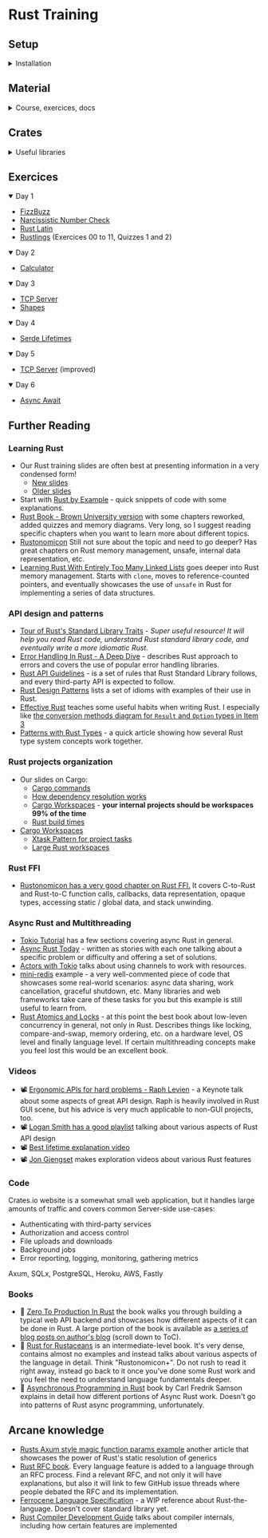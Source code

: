# Rust Training

## Setup

<details>
<summary>Installation</summary>

### Rust

- [Install Rust](https://www.rust-lang.org/tools/install)

### Cargo

- [Install Cargo](https://doc.rust-lang.org/cargo/getting-started/installation.html)
- [Cargo Book](https://doc.rust-lang.org/cargo/index.html)
- [Cargo Commands](https://doc.rust-lang.org/cargo/commands/index.html)
- [Cargo Cheatsheet](https://cheats.rs/#cargo)

### VSCode Plugins

- [Rust Analyzer](https://marketplace.visualstudio.com/items?itemName=rust-lang.rust-analyzer) - Your 1 stop shop for all things Rust
- [Error Lens](https://marketplace.visualstudio.com/items?itemName=usernamehw.errorlens) - inline error hints
- [Crates](https://marketplace.visualstudio.com/items?itemName=serayuzgur.crates) - extra features for `Cargo.toml` files
- [CodeLLDB](https://marketplace.visualstudio.com/items?itemName=vadimcn.vscode-lldb) - C/C++ debugger with Rust support

</details>

## Material

<details>
<summary>Course, exercices, docs</summary>

### Course
- [Slides](https://rust-training.ferrous-systems.com/) / ([source](https://github.com/ferrous-systems/rust-training))
- [Exercises](https://github.com/ferrous-systems/rust-exercises)
- [Legacy slides](https://ferrous-systems.github.io/teaching-material/) / ([source](https://github.com/ferrous-systems/teaching-material))

### Tools
- [Rust Playground](https://play.rust-lang.org/)

### Exercices
- [Rustlings](https://github.com/rust-lang/rustlings)
- [Rust Quiz](https://dtolnay.github.io/rust-quiz) / ([source](https://github.com/dtolnay/rust-quiz))

### Docs
- [The Rust Standard Library Docs](https://doc.rust-lang.org/std/)
- [The Rust Book - Brown University Edition](https://rust-book.cs.brown.edu)
- [Rust by Example](https://doc.rust-lang.org/rust-by-example/)
- [Rust API Guidelines](https://rust-lang.github.io/api-guidelines/)
- [Rust Cheatsheet](https://cheats.rs/)
- [The Little Book of Rust Books](https://lborb.github.io/book/)
- [Lib.rs](https://lib.rs/)
- [Blessed.rs - Unofficial guide to the Rust ecosystem](https://blessed.rs/crates)


</details>

## Crates

<details>
<summary>Useful libraries</summary>

- [anyhow](https://docs.rs/anyhow/latest/anyhow/) - application-level error handling
- [thiserror](https://docs.rs/thiserror/latest/thiserror/) - error development for libraries
- [log](https://crates.io/crates/log) - classical logging
- [tracing](https://crates.io/crates/tracing) - span-oriented & structured logging, suitable for concurrency
- [divan](https://crates.io/crates/divan) - statistics-driven microbenchmarking
- [serde](https://crates.io/crates/serde) - serialize/deserialize data to JSON and other formats
- [rayon](https://github.com/rayon-rs/rayon) - easy data parallelism
- [crossbeam](https://github.com/crossbeam-rs/crossbeam) - advanced concurrency primitives
- [itertools](https://docs.rs/itertools/latest/itertools/index.html) - more functions for iteration
- [tokio](https://tokio.rs) - async runtime and related libraries for Rust

</details>

## Exercices

<details open>
<summary>Day 1</summary>

- [FizzBuzz](src/fizzbuzz.rs)
- [Narcissistic Number Check](src/narcissistic_number_check.rs)
- [Rust Latin](src/rustlatin.rs)
- [Rustlings](https://github.com/slgeay/rustlings/tree/main/exercises) (Exercices 00 to 11, Quizzes 1 and 2)

</details>

<details open>
<summary>Day 2</summary>

- [Calculator](src/calculator.rs)

</details>

<details open>
<summary>Day 3</summary>

- [TCP Server](src/tcp_server.rs)
- [Shapes](src/shapes.rs)

</details>

<details open>
<summary>Day 4</summary>

- [Serde Lifetimes](src/serde_lifetimes.rs)

</details>

<details open>
<summary>Day 5</summary>

- [TCP Server](src/tcp_server.rs) (improved)

</details>

<details open>
<summary>Day 6</summary>

- [Async Await](src/async_await.rs)

</details>


## Further Reading

### Learning Rust

- Our Rust training slides are often best at presenting information in a very condensed form!
  - [New slides](https://github.com/ferrous-systems/rust-training/blob/main/training-slides/src/SUMMARY.md)
  - [Older slides](https://ferrous-systems.github.io/teaching-material/index.html)
- Start with [Rust by Example](https://doc.rust-lang.org/stable/rust-by-example/) - quick snippets of code with some explanations.
- [Rust Book - Brown University version](https://rust-book.cs.brown.edu) with some chapters reworked, added quizzes and memory diagrams. Very long, so I suggest reading specific chapters when you want to learn more about different topics.
- [Rustonomicon](https://doc.rust-lang.org/nomicon/) Still not sure about the topic and need to go deeper? Has great chapters on Rust memory management, unsafe, internal data representation, etc.
- [Learning Rust With Entirely Too Many Linked Lists](https://rust-unofficial.github.io/too-many-lists/) goes deeper into Rust memory management. Starts with `clone`, moves to reference-counted pointers, and eventually showcases the use of `unsafe` in Rust for implementing a series of data structures.

### API design and patterns

- [Tour of Rust's Standard Library Traits](https://github.com/pretzelhammer/rust-blog/blob/master/posts/tour-of-rusts-standard-library-traits.md) - *Super useful resource! It will help you read Rust code, understand Rust standard library code, and eventually write a more idiomatic Rust.*
- [Error Handling In Rust - A Deep Dive](https://www.lpalmieri.com/posts/error-handling-rust/) - describes Rust approach to errors and covers the use of popular error handling libraries.
- [Rust API Guidelines](https://rust-lang.github.io/api-guidelines/) - is a set of rules that Rust Standard Library follows, and every third-party API is expected to follow.
- [Rust Design Patterns](https://rust-unofficial.github.io/patterns/intro.html) lists a set of idioms with examples of their use in Rust.
- [Effective Rust](https://www.lurklurk.org/effective-rust/) teaches some useful habits when writing Rust. I especially like [the conversion methods diagram for `Result` and `Option` types in Item 3](https://www.lurklurk.org/effective-rust/transform.html)
- [Patterns with Rust Types](https://www.shuttle.rs/blog/2022/07/28/patterns-with-rust-types) - a quick article showing how several Rust type system concepts work together.

### Rust projects organization

- Our slides on Cargo:
  - [Cargo commands](https://github.com/ferrous-systems/rust-training/blob/main/training-slides/src/using-cargo.md)
  - [How dependency resolution works](https://github.com/ferrous-systems/rust-training/blob/main/training-slides/src/dependency-management.md)
  - [Cargo Workspaces](https://github.com/ferrous-systems/rust-training/blob/main/training-slides/src/cargo-workspaces.md) - **your internal projects should be workspaces 99% of the time**
  - [Rust build times](https://github.com/ferrous-systems/rust-training/blob/main/training-slides/src/rust-build-time.md)
- [Cargo Workspaces](https://doc.rust-lang.org/cargo/reference/workspaces.html)
  - [Xtask Pattern for project tasks](https://github.com/matklad/cargo-xtask)
  - [Large Rust workspaces](https://matklad.github.io/2021/08/22/large-rust-workspaces.html)

### Rust FFI

- [Rustonomicon has a very good chapter on Rust FFI.](https://doc.rust-lang.org/nomicon/ffi.html) It covers C-to-Rust and Rust-to-C function calls, callbacks, data representation, opaque types, accessing static / global data, and stack unwinding.

### Async Rust and Multithreading

- [Tokio Tutorial](https://tokio.rs/tokio/tutorial) has a few sections covering async Rust in general.
- [Async Rust Today](https://rust-lang.github.io/wg-async/vision/submitted_stories/status_quo.html) - written as stories with each one talking about a specific problem or difficulty and offering a set of solutions.
- [Actors with Tokio](https://ryhl.io/blog/actors-with-tokio/) talks about using channels to work with resources.
- [mini-redis](https://github.com/tokio-rs/mini-redis) example - a very well-commented piece of code that showcases some real-world scenarios: async data sharing, work cancellation, graceful shutdown, etc. Many libraries and web frameworks take care of these tasks for you but this example is still useful to learn from.
- [Rust Atomics and Locks](https://marabos.nl/atomics/) - at this point the best book about low-leven concurrency in general, not only in Rust. Describes things like locking, compare-and-swap, memory ordering, etc. on a hardware level, OS level and finally language level. If certain multithreading concepts make you feel lost this would be an excellent book.

### Videos

- 📽 [Ergonomic APIs for hard problems - Raph Levien](https://www.youtube.com/watch?v=Phk0C-kLlho) - a Keynote talk about some aspects of great API design. Raph is heavily involved in Rust GUI scene, but his advice is very much applicable to non-GUI projects, too.
- 📽 [Logan Smith has a good playlist](https://www.youtube.com/playlist?list=PLhjB8nmMLotIG0ik1RXjl0lfZcg9oxhMg) talking about various aspects of Rust API design
- 📽 [Best lifetime explanation video](https://www.youtube.com/watch?v=gRAVZv7V91Q)
- 📽 [Jon Gjengset](https://www.youtube.com/@jonhoo) makes exploration videos about various Rust features

### Code

Crates.io website is a somewhat small web application, but it handles large amounts of traffic and covers common Server-side use-cases:

- Authenticating with third-party services
- Authorization and access control
- File uploads and downloads
- Background jobs
- Error reporting, logging, monitoring, gathering metrics

Axum, SQLx, PostgreSQL, Heroku, AWS, Fastly

### Books

- 📖 [Zero To Production In Rust](https://www.zero2prod.com/) the book walks you through building a typical web API backend and showcases how different aspects of it can be done in Rust. A large portion of the book is available as [a series of blog posts on author's blog](https://www.lpalmieri.com/posts/2020-05-24-zero-to-production-0-foreword/) (scroll down to ToC).
- 📖 [Rust for Rustaceans](https://rust-for-rustaceans.com) is an intermediate-level book. It's very dense, contains almost no examples and instead talks about various aspects of the language in detail. Think "Rustonomicon+". Do not rush to read it right away, instead go back to it once you've done some Rust work and you feel the need to understand language fundamentals deeper.
- 📖 [Asynchronous Programming in Rust](https://www.packtpub.com/product/asynchronous-programming-in-rust/9781805128137) book by Carl Fredrik Samson explains in detail how different portions of Async Rust work. Doesn't go into patterns of Rust async programming, unfortunately.

## Arcane knowledge

- [Rusts Axum style magic function params example](https://github.com/alexpusch/rust-magic-function-params) another article that showcases the power of Rust's static resolution of generics
- [Rust RFC book](https://rust-lang.github.io/rfcs/). Every language feature is added to a language through an RFC process. Find a relevant RFC, and not only it will have explanations, but also it will link to few GitHub issue threads where people debated the RFC and its implementation.
- [Ferrocene Language Specification](https://spec.ferrocene.dev/index.html) - a WIP reference about Rust-the-language. Doesn't cover standard library yet.
- [Rust Compiler Development Guide](https://rustc-dev-guide.rust-lang.org/getting-started.html) talks about compiler internals, including how certain features are implemented
